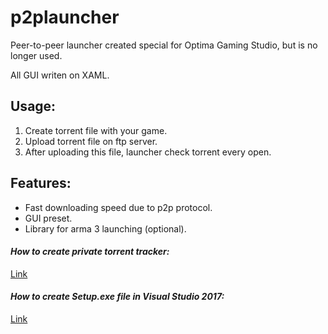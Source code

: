 # p2plauncher

Peer-to-peer launcher created special for Optima Gaming Studio, but is no longer used.

All GUI writen on XAML.

## **Usage:**
1. Create torrent file with your game.
2. Upload torrent file on ftp server.
3. After uploading this file, launcher check torrent every open. 

## **Features:**
* Fast downloading speed due to p2p protocol.
* GUI preset.
* Library for arma 3 launching (optional).

#### *How to create private torrent tracker:*
[Link](http://bootstrike.com/Articles/CreateTorrent/)
#### *How to create Setup.exe file in Visual Studio 2017:*
[Link](https://www.youtube.com/watch?v=SeAhp96ty18)
